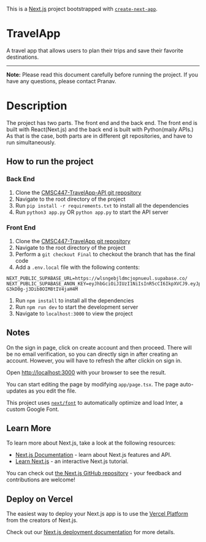 This is a [Next.js](https://nextjs.org/) project bootstrapped with [`create-next-app`](https://github.com/vercel/next.js/tree/canary/packages/create-next-app).

# TravelApp
A travel app that allows users to plan their trips and save their favorite destinations.
_____

**Note:** Please read this document carefully before running the project. If you have any questions, please contact Pranav.

# Description
The project has two parts. The front end and the back end. The front end is built with React(Next.js) and the back end is built with Python(maily APIs.) As that is the case, both parts are in different git repositories, and have to run simultaneously.


## How to run the project
### Back End
1. Clone the [CMSC447-TravelApp-API git repository](https://github.com/pranavsenthil5/CMSC447-TravelApp-API)
3. Navigate to the root directory of the project
4. Run `pip install -r requirements.txt` to install all the dependencies
5. Run `python3 app.py` OR `python app.py` to start the API server
   
### Front End
1. Clone the [CMSC447-TravelApp git repository](https://github.com/pranavsenthil5/CMSC447-TravelApp)
2. Navigate to the root directory of the project
3. Perform a `git checkout Final` to checkout the branch that has the final code
4. Add a `.env.local` file with the following contents:
```
NEXT_PUBLIC_SUPABASE_URL=https://wlsngebjldmcjopnueul.supabase.co/
NEXT_PUBLIC_SUPABASE_ANON_KEY=eyJhbGciOiJIUzI1NiIsInR5cCI6IkpXVCJ9.eyJpc3MiOiJzdXBhYmFzZSIsInJlZiI6Indsc25nZWJqbGRtY2pvcG51ZXVsIiwicm9sZSI6ImFub24iLCJpYXQiOjE2OTkyMDk2MjYsImV4cCI6MjAxNDc4NTYyNn0.EnffLt8wSfVdJbR5-G3kD0g-j3Dib8OIM8tIV4jaH4M
```
1. Run `npm install` to install all the dependencies
2. Run `npm run dev` to start the development server
3. Navigate to `localhost:3000` to view the project

## Notes
On the sign in page, click on create account and then proceed. There will be no email verification, so you can directly sign in after creating an account. However, you will have to refresh the after clickin on sign in. 


Open [http://localhost:3000](http://localhost:3000) with your browser to see the result.

You can start editing the page by modifying `app/page.tsx`. The page auto-updates as you edit the file.

This project uses [`next/font`](https://nextjs.org/docs/basic-features/font-optimization) to automatically optimize and load Inter, a custom Google Font.

## Learn More

To learn more about Next.js, take a look at the following resources:

- [Next.js Documentation](https://nextjs.org/docs) - learn about Next.js features and API.
- [Learn Next.js](https://nextjs.org/learn) - an interactive Next.js tutorial.

You can check out [the Next.js GitHub repository](https://github.com/vercel/next.js/) - your feedback and contributions are welcome!

## Deploy on Vercel

The easiest way to deploy your Next.js app is to use the [Vercel Platform](https://vercel.com/new?utm_medium=default-template&filter=next.js&utm_source=create-next-app&utm_campaign=create-next-app-readme) from the creators of Next.js.

Check out our [Next.js deployment documentation](https://nextjs.org/docs/deployment) for more details.
